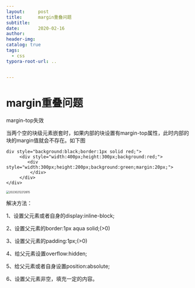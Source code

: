 ```yaml
---
layout:     post
title:      margin重叠问题
subtitle:  
date:       2020-02-16
author:     
header-img: 
catalog: true
tags:
  - css
typora-root-url: ..


---
```


# margin重叠问题

margin-top失效

当两个空的块级元素嵌套时，如果内部的块设置有margin-top属性，此时内部的块的margin值就会不存在。如下图

```
div style="background:black;border:1px solid red;">
     <div style="width:400px;height:300px;background:red;">
        <div style="width:300px;height:200px;background:green;margin:20px;"> 
         </div> 
     </div>
</div>
```

<img src="/../img/postImage//image/20230212212615.png" alt="20230212212615" style="zoom:50%;" />

解决方法： 

1、设置父元素或者自身的display:inline-block;

2、设置父元素的border:1px aqua solid;(>0)

3、设置父元素的padding:1px;(>0)

4、给父元素设置overflow:hidden;

5、给父元素或者自身设置position:absolute;

6、设置父元素非空，填充一定的内容。